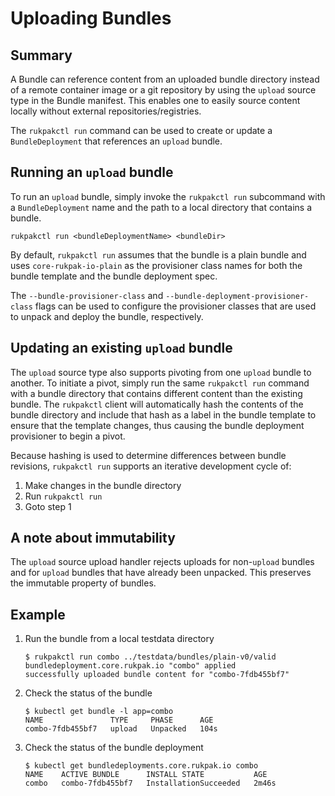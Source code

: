 # Uploading Bundles

## Summary

A Bundle can reference content from an uploaded bundle directory instead of a remote container image or a git repository by
using the `upload` source type in the Bundle manifest. This enables one to easily source content locally without external
repositories/registries.

The `rukpakctl run` command can be used to create or update a `BundleDeployment` that references
an `upload` bundle.

## Running an `upload` bundle

To run an `upload` bundle, simply invoke the `rukpakctl run` subcommand with a `BundleDeployment` name and the path
to a local directory that contains a bundle.

```console
rukpakctl run <bundleDeploymentName> <bundleDir>
```

By default, `rukpakctl run` assumes that the bundle is a plain bundle and uses `core-rukpak-io-plain` as the
provisioner class names for both the bundle template and the bundle deployment spec.

The `--bundle-provisioner-class` and `--bundle-deployment-provisioner-class` flags can be used to
configure the provisioner classes that are used to unpack and deploy the bundle, respectively.

## Updating an existing `upload` bundle

The `upload` source type also supports pivoting from one `upload` bundle to another. To initiate
a pivot, simply run the same `rukpakctl run` command with a bundle directory that contains different
content than the existing bundle. The `rukpakctl` client will automatically hash the contents of the bundle
directory and include that hash as a label in the bundle template to ensure that the template changes,
thus causing the bundle deployment provisioner to begin a pivot.

Because hashing is used to determine differences between bundle revisions, `rukpakctl run` supports
an iterative development cycle of:
1. Make changes in the bundle directory
2. Run `rukpakctl run`
3. Goto step 1

## A note about immutability

The `upload` source upload handler rejects uploads for non-`upload` bundles and for `upload` bundles
that have already been unpacked. This preserves the immutable property of bundles.

## Example

1. Run the bundle from a local testdata directory
   ```console
   $ rukpakctl run combo ../testdata/bundles/plain-v0/valid
   bundledeployment.core.rukpak.io "combo" applied
   successfully uploaded bundle content for "combo-7fdb455bf7"
   ```

2. Check the status of the bundle
   ```console
   $ kubectl get bundle -l app=combo
   NAME               TYPE     PHASE      AGE
   combo-7fdb455bf7   upload   Unpacked   104s
   ```

3. Check the status of the bundle deployment
   ```console
   $ kubectl get bundledeployments.core.rukpak.io combo
   NAME    ACTIVE BUNDLE      INSTALL STATE           AGE
   combo   combo-7fdb455bf7   InstallationSucceeded   2m46s
   ```